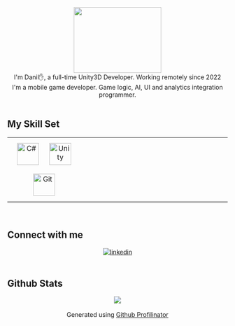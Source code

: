 <div align="center">
<img src="https://cdn.dribbble.com/users/1299339/screenshots/2972130/hello_world.gif" align="center" height="150" width="200" />
</div>  
  

<div align="center">I'm Danil✋, a full-time Unity3D Developer. Working remotely since 2022</div>  
  

<div align="center">I'm a mobile game developer. Game logic, AI, UI and analytics integration programmer.</div>  
  

<br/>  


## My Skill Set  
<table><tr><td valign="top" width="33%">

<div align="center">  
<a href="https://docs.microsoft.com/en-us/dotnet/csharp/" target="_blank"><img style="margin: 10px" src="https://profilinator.rishav.dev/skills-assets/csharp-original.svg" alt="C#" height="50" /></a>  
<a href="https://unity.com/" target="_blank"><img style="margin: 10px" src="https://profilinator.rishav.dev/skills-assets/unity.png" alt="Unity" height="50" /></a>  
<a href="https://github.com/" target="_blank"><img style="margin: 10px" src="https://profilinator.rishav.dev/skills-assets/git-scm-icon.svg" alt="Git" height="50" /></a>  
</div>

</td><td valign="top" width="33%">



</td><td valign="top" width="33%">



</td></tr></table>  

<br/>  


## Connect with me  
<div align="center">
<a href="https://linkedin.com/in/www.linkedin.com/in/danil-yamkovoi" target="_blank">
<img src=https://img.shields.io/badge/linkedin-%231E77B5.svg?&style=for-the-badge&logo=linkedin&logoColor=white alt=linkedin style="margin-bottom: 5px;" />
</a>  
</div>  
  

<br/>  


## Github Stats  
<div align="center"><img src="https://github-readme-stats.vercel.app/api?username=Baramlock&show_icons=true&count_private=true&hide_border=true" align="center" /></div>  

<br/>  
<div align="center">Generated using <a href="https://profilinator.rishav.dev/" target="_blank">Github Profilinator</a></div>
